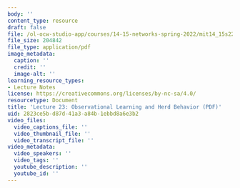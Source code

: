 ```yaml
---
body: ''
content_type: resource
draft: false
file: /ol-ocw-studio-app/courses/14-15-networks-spring-2022/mit14_15s22_lec23.pdf
file_size: 204842
file_type: application/pdf
image_metadata:
  caption: ''
  credit: ''
  image-alt: ''
learning_resource_types:
- Lecture Notes
license: https://creativecommons.org/licenses/by-nc-sa/4.0/
resourcetype: Document
title: 'Lecture 23: Observational Learning and Herd Behavior (PDF)'
uid: 2823ce5b-d87d-41a3-a84b-1ebbd8a6e3b2
video_files:
  video_captions_file: ''
  video_thumbnail_file: ''
  video_transcript_file: ''
video_metadata:
  video_speakers: ''
  video_tags: ''
  youtube_description: ''
  youtube_id: ''
---
```


